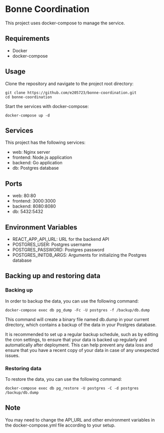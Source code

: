 # Bonne Coordination

This project uses docker-compose to manage the service.

## Requirements
- Docker
- docker-compose

## Usage

Clone the repository and navigate to the project root directory:

```
git clone https://github.com/e205723/bonne-coordination.git
cd bonne-coordination
```

Start the services with docker-compose:
```
docker-compose up -d
```

## Services

This project has the following services:

- web: Nginx server
- frontend: Node.js application
- backend: Go application
- db: Postgres database

## Ports

- web: 80:80
- frontend: 3000:3000
- backend: 8080:8080
- db: 5432:5432

## Environment Variables

- REACT_APP_API_URL: URL for the backend API
- POSTGRES_USER: Postgres username
- POSTGRES_PASSWORD: Postgres password
- POSTGRES_INITDB_ARGS: Arguments for initializing the Postgres database

## Backing up and restoring data

### Backing up

In order to backup the data, you can use the following command:

```
docker-compose exec db pg_dump -Fc -U postgres -f /backup/db.dump
```

This command will create a binary file named db.dump in your current directory, which contains a backup of the data in your Postgres database.

It is recommended to set up a regular backup schedule, such as by editing the cron settings, to ensure that your data is backed up regularly and automatically after deployment. This can help prevent any data loss and ensure that you have a recent copy of your data in case of any unexpected issues.

### Restoring data

To restore the data, you can use the following command:

```
docker-compose exec db pg_restore -U postgres -C -d postgres /backup/db.dump
```

## Note
You may need to change the API_URL and other environment variables in the docker-compose.yml file according to your setup.
